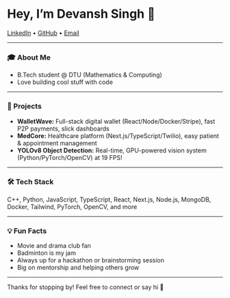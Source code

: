 # Hey, I’m Devansh Singh 👋

[LinkedIn](https://linkedin.com/in/devanshsingh2004) • [GitHub](https://github.com/devanshsingh2004) • [Email](mailto:devanshsingh4747@gmail.com)

---

### 🎓 About Me
- B.Tech student @ DTU (Mathematics & Computing)
- Love building cool stuff with code

---

### 🚀 Projects
- **WalletWave:** Full-stack digital wallet (React/Node/Docker/Stripe), fast P2P payments, slick dashboards
- **MedCore:** Healthcare platform (Next.js/TypeScript/Twilio), easy patient & appointment management
- **YOLOv8 Object Detection:** Real-time, GPU-powered vision system (Python/PyTorch/OpenCV) at 19 FPS!

---

### 🛠️ Tech Stack
C++, Python, JavaScript, TypeScript, React, Next.js, Node.js, MongoDB, Docker, Tailwind, PyTorch, OpenCV, and more

---

### 💡 Fun Facts
- Movie and drama club fan
- Badminton is my jam
- Always up for a hackathon or brainstorming session
- Big on mentorship and helping others grow

---

Thanks for stopping by! Feel free to connect or say hi 👋
